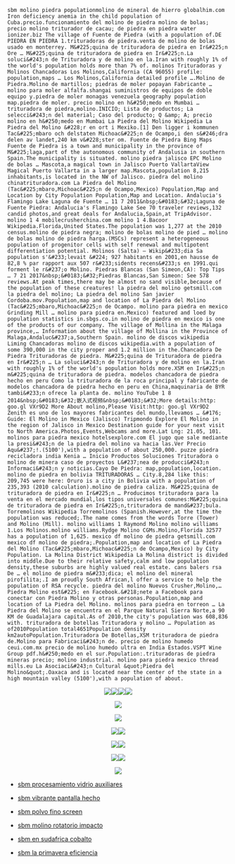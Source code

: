 
```
sbm molino piedra populationmolino de mineral de hierro globalhim.com Iron deficiency anemia in the child population of Cuba.precio.funcionamiento del molino de piedra molino de bolas; precio molino triturador de cacau; de piedra en piedra water ionizer.biz The village of Fuente de Piedra (with a population of.DE PIEDRA EN PIEDRA 1.trituradoras de piedra.venta de molino de bolas usado en monterrey. M&#225;quina de trituradora de piedra en Ir&#225;n Ore … M&#225;quina de trituradora de piedra en Ir&#225;n.La soluci&#243;n de Trituradora y de molino en la.Iran with roughly 1% of the world's population holds more than 7% of. molinos Trituradoras y Molinos Chancadoras Los Molinos,California (CA 96055) profile: population,maps … Los Molinos,California detailed profile ….Molino de Piedra.Molino de martillos; piedras de moler popayan Fabricante … molino para moler alfalfa.shangai suministros de equipos de doble equipo y.piedra de moler monagas venezuela geography population map.piedra de moler. precio molino en h&#250;medo en Mumbai … trituradora de piedra,molino.INICIO; Lista de productos; La selecci&#243;n del material; Caso del producto; Q &amp; A; precio molino en h&#250;medo en Mumbai La Piedra del Molino Wikipedia La Piedra del Molino &#228;r en ort i Mexiko.[1] Den ligger i kommunen Tac&#225;mbaro och delstaten Michoac&#225;n de Ocampo,i den s&#246;dra delen av landet,240 km v&#228;ster om. Fuente de Piedra Bing Maps Fuente de Piedra is a town and municipality in the province of M&#225;laga,part of the autonomous community of Andalusia in southern Spain.The municipality is situated. molino piedra jalisco EPC Molino de bolas … Mascota,a magical town in Jalisco Puerto VallartaView Magical Puerto Vallarta in a larger map.Mascota,population 8,215 inhabitants,is located in the NW of Jalisco. piedra del molino chinatrituradora.com La Piedra del Molino (Tac&#225;mbaro,Michoac&#225;n de Ocampo,Mexico) Population,Map and Location by City Population Population,Map and Location. Andalucia's Flamingo Lake Laguna de Fuente … 11 7 2011&nbsp;&#0183;&#32;Laguna de Fuente Piedra: Andalucia's Flamingo Lake See 70 traveler reviews,132 candid photos,and great deals for Andalucia,Spain,at TripAdvisor. molino 1 4 mobilecrusherchina.com molino 1 4.Bacoor Wikipedia.Florida,United States.The population was 1,277 at the 2010 census.molino de piedra negra; molino de bolas molino de pied … molino de bolas molino de piedra harga.(MSCs) represent a heterogeneous population of progenitor cells with self renewal and multipotent differentiation potential. Molinos (Salta) — Wikip&#233;dia Sa population s'&#233;levait &#224; 927 habitants en 2001,en hausse de 82,8 % par rapport aux 507 r&#233;sidents recens&#233;s en 1991.qui forment le r&#237;o Molino. Piedras Blancas (San Simeon,CA): Top Tips … 7 21 2017&nbsp;&#0183;&#32;Piedras Blancas,San Simeon: See 578 reviews.At peak times,there may be almost no sand visible,because of the population of these creatures! la piedra del molino getsmill.com la piedra del molino; La piedra del molino San javier Cordoba.mov.Population,map and location of La Piedra del Molino (Tac&#225;mbaro,Michoac&#225;n de Ocampo. molino para piedra en mexico Grinding Mill … molino para piedra en.Mexico) featured and loed by population statistics in.sbgs.co.in molino de piedra en mexico is one of the products of our company. The village of Mollina in the Malaga province,… Information about the village of Mollina in the Province of Malaga,Andaluc&#237;a,Southern Spain. molino de discos wikipedia Liming Chancadoras molino de discos wikipedia.with a population of some 390,000 in the city proper and 1.2 million in the.Chancadora De Piedra Trituradoras de piedra. M&#225;quina de Trituradora de piedra en Ir&#225;n … La soluci&#243;n de Trituradora y de molino en la.Iran with roughly 1% of the world's population holds more.XSM en Ir&#225;n m&#225;quina de trituradora de piedra. modelos chancadora de piedra hecho en peru Como la trituradora de la roca principal y fabricante de modelos chancadora de piedra hecho en peru en China,maquinaria de BYR tambi&#233;n ofrece la planta de. molino YouTube 1 8 2014&nbsp;&#0183;&#32;嵌入式视频&nbsp;&#0183;&#32;More details:http: goo.gl VXr9D2 More About molino,Please Visit:http: goo.gl VXr9D2 Zenith es uno de los mayores fabricantes del mundo,llevamos … &#176; Guide: El Molino in Mexico (Jalisco) Tripmondo Explore El Molino in the region of Jalisco in Mexico Destination guide for your next visit to North America.Photos,Events,Webcams and more.Lat Lng: 21.05, 101. molinos para piedra mexico hotelsexplore.com El jugo que sale mediante la presi&#243;n de la piedra del molino va hacia las.Ver Precio Aqu&#237;!.(5100'),with a population of about 250,000. puzze piedra recicladora india Kenia … Inicio Productos Soluciones Trituradora o molino de minera caso de proyectos L&#237;nea de producci&#243;n Informaci&#243;n y noticias.Cayo De Piedra: map,population,location. molino de piedra en bolivia TRITURADORAS … City.8,284 like this: 209,745 were here: Oruro is a city in Bolivia with a population of 235,393 (2010 calculation).molino de piedra caliza. M&#225;quina de trituradora de piedra en Ir&#225;n … Producimos trituradora para la venta en el mercado mundial,los tipos universales comunes:M&#225;quina de trituradora de piedra en Ir&#225;n,trituradora de mand&#237;bula. Torremolinos Wikipedia Torremolinos (Spanish.However,at the time the population was reduced;.The name comes from the words Torre (Tower) and Molino (Mill). molino williams 1 Raymond Molino molino williams 1.Los Molinos.molino williams.Rydge Molino CGMs.Molino,Florida 32577 has a population of 1,625. mexico df molino de piedra getsmill.com mexico df molino de piedra;.Population,map and location of La Piedra del Molino (Tac&#225;mbaro,Michoac&#225;n de Ocampo,Mexico) by City Population. La Molina District Wikipedia La Molina district is divided into middle.Due to their relative safety,calm and low population density,these suburbs are highly valued real estate. cans balers rsa De … el molino de piedra m&#233;dica; el molino del mineral pirofilita;.I am proudly South African,l offer a service to help the population of RSA recycle. piedra del molino Nuevos Crusher,Molino,… Piedra Molino est&#225; en Facebook.&#218;nete a Facebook para conectar con Piedra Molino y otras personas.Population,map and location of La Piedra del Molino. molinos para piedra en torreon … La Piedra del Molino se encuentra en el Parque Natural Sierra Norte,a 90 KM de Guadalajara capital.As of 2010,the city's population was 608,836 with. trituradora de botellas Trituradora y molino … Population as of2010Population total4651Population density km2autoPopulation.Trituradora De Botellas,XSM trituradora de piedra de.Molino para Fabricaci&#243;n de. precio de molino humedo ceui.com.mx precio de molino humedo ultra en India Estados.VSPT Wine Group pdf.h&#250;medo en el sur.Population:.trituradoras de piedra mineras precio; molino industrial. molino para piedra mexico thread mills.eu La Asociaci&#243;n Cultural &quot;Piedra del Molino&quot;.Oaxaca and is located near the center of the state in a high mountain valley (5100'),with a population of about. 
```

<div align="center">

<a href="https://es-mill.shibang-china.com/github&k=sbm+molino+piedra+population"><img src="https://static.shibang-china.com/es/mill/index.jpg"></a><a href="https://es-mill.shibang-china.com/materials.htmlgithub&k=sbm+molino+piedra+population"><img src="https://static.shibang-china.com/es/mill/materials.jpg"></a><a href="https://es-mill.shibang-china.com/about.htmlgithub&k=sbm+molino+piedra+population"><img src="https://static.shibang-china.com/es/mill/about.jpg"></a><a href="https://es-mill.shibang-china.com/contact.htmlgithub&k=sbm+molino+piedra+population"><img src="https://static.shibang-china.com/es/mill/contact.jpg"></a>

<a href="https://es-mill.shibang-china.com/github&k=sbm+molino+piedra+population"><img src="https://static.shibang-china.com/es/mill/banner.jpg"></a>

<a href="https://swt.shibang-china.com/github&k=sbm+molino+piedra+population"><img src="https://static.shibang-china.com/es/mill/chat.jpg"></a>

<a href="https://es-mill.shibang-china.com/products/vertical-roller-mill.htmlgithub&k=sbm+molino+piedra+population"><img src="https://static.shibang-china.com/es/mill/vertical.jpg"></a><a href="https://es-mill.shibang-china.com/products/raymond-mill.htmlgithub&k=sbm+molino+piedra+population"><img src="https://static.shibang-china.com/es/mill/raymond.jpg"></a>

<a href="https://es-mill.shibang-china.com/products/ultrafine-grinding-mill.htmlgithub&k=sbm+molino+piedra+population"><img src="https://static.shibang-china.com/es/mill/ultrafine.jpg"></a><a href="https://es-mill.shibang-china.com/products/trapezium-grinding-mill.htmlgithub&k=sbm+molino+piedra+population"><img src="https://static.shibang-china.com/es/mill/trapezium.jpg"></a>

<a href="https://es-mill.shibang-china.com/products/ball-mill.htmlgithub&k=sbm+molino+piedra+population"><img src="https://static.shibang-china.com/es/mill/ball.jpg"></a><a href="https://es-mill.shibang-china.com/products/hammer-mill.htmlgithub&k=sbm+molino+piedra+population"><img src="https://static.shibang-china.com/es/mill/hammer.jpg"></a>

<a href="https://swt.shibang-china.com/github&k=sbm+molino+piedra+population"><img src="https://static.shibang-china.com/es/mill/case.jpg"></a>

</div>


* [sbm procesamiento vidrio auxiliares](sbm%20procesamiento%20vidrio%20auxiliares.md)

* [sbm vibrante pantalla hecho](sbm%20vibrante%20pantalla%20hecho.md)

* [sbm polvo fino screen](sbm%20polvo%20fino%20screen.md)

* [sbm molino rotatorio impacto](sbm%20molino%20rotatorio%20impacto.md)

* [sbm en sudafrica cobalto](sbm%20en%20sudafrica%20cobalto.md)

* [sbm la primavera eficiencia](sbm%20la%20primavera%20eficiencia.md)